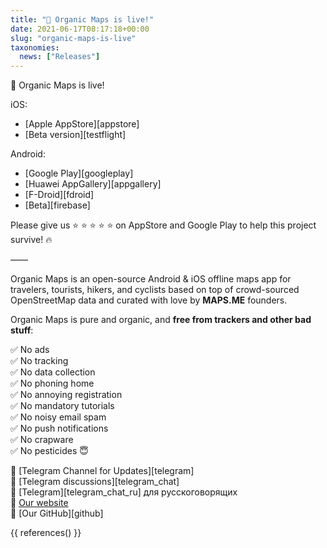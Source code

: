 ```yaml
---
title: "🍃 Organic Maps is live!"
date: 2021-06-17T08:17:18+00:00
slug: "organic-maps-is-live"
taxonomies:
  news: ["Releases"]
---
```


🍃 Organic Maps is live!

iOS:

* [Apple AppStore][appstore]
* [Beta version][testflight]

Android:

* [Google Play][googleplay]
* [Huawei AppGallery][appgallery]
* [F-Droid][fdroid]
* [Beta][firebase]

Please give us ⭐ ⭐ ⭐ ⭐ ⭐ on AppStore and Google Play to help this project survive! 🔥

——

Organic Maps is an open-source Android & iOS offline maps app
for travelers, tourists, hikers, and cyclists based on top of crowd-sourced
OpenStreetMap data and curated with love by **MAPS.ME** founders.

Organic Maps is pure and organic, and **free from trackers and other bad stuff**:

✅ No ads<br/>
✅ No tracking<br/>
✅ No data collection<br/>
✅ No phoning home<br/>
✅ No annoying registration<br/>
✅ No mandatory tutorials<br/>
✅ No noisy email spam<br/>
✅ No push notifications<br/>
✅ No crapware<br/>
✅ No pesticides 😇<br/>

🔗 [Telegram Channel for Updates][telegram]<br/>
🔗 [Telegram discussions][telegram_chat]<br/>
🔗 [Telegram][telegram_chat_ru] для русскоговорящих<br/>
🔗 [Our website](https://organicmaps.app/)<br/>
🔗 [Our GitHub][github]<br/>

{{ references() }}
